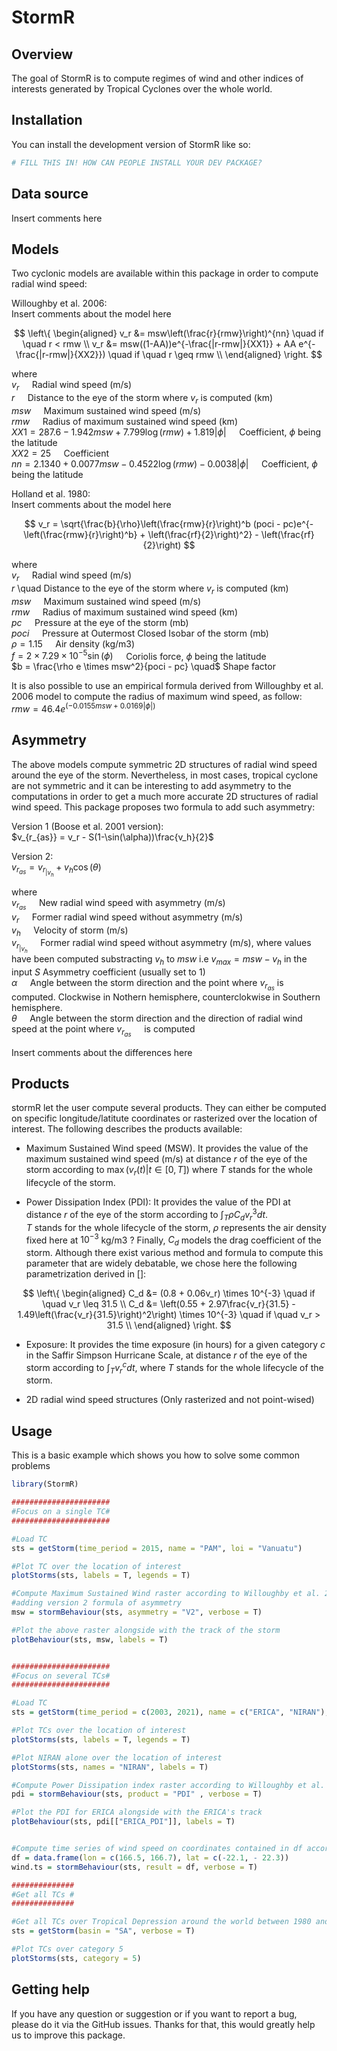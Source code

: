 
# StormR

<!-- badges: start -->
<!-- badges: end -->

## Overview

The goal of StormR is to compute regimes of wind and other indices of interests generated by 
Tropical Cyclones over the whole world.


## Installation

You can install the development version of StormR like so:

``` r
# FILL THIS IN! HOW CAN PEOPLE INSTALL YOUR DEV PACKAGE?
```



## Data source 
Insert comments here

## Models

Two cyclonic models are available within this package in order to compute radial wind speed:

Willoughby et al. 2006: <br />
Insert comments about the model here <br />

$$
\left\{
\begin{aligned}
v_r &= msw\left(\frac{r}{rmw}\right)^{nn} \quad if \quad r < rmw \\
v_r &= msw((1-AA))e^{-\frac{|r-rmw|}{XX1}} + AA e^{-\frac{|r-rmw|}{XX2}}) \quad if \quad r \geq rmw \\
\end{aligned}
\right.
$$


where <br />
$v_r \quad$ Radial wind speed (m/s) <br />
$r \quad$ Distance to the eye of the storm where $v_r$ is computed (km) <br />
$msw \quad$ Maximum sustained wind speed (m/s) <br />
$rmw \quad$ Radius of maximum sustained wind speed (km) <br />
$XX1 = 287.6 - 1.942msw + 7.799\log(rmw) + 1.819|\phi| \quad$ Coefficient, $\phi$ being the latitude <br />
$XX2 = 25 \quad$ Coefficient <br />
$nn = 2.1340 + 0.0077msw - 0.4522\log(rmw) - 0.0038|\phi| \quad$ Coefficient, $\phi$ being the latitude <br />



Holland et al. 1980: <br />
Insert comments about the model here <br />


$$
v_r = \sqrt{\frac{b}{\rho}\left(\frac{rmw}{r}\right)^b (poci - pc)e^{-\left(\frac{rmw}{r}\right)^b} + \left(\frac{rf}{2}\right)^2} - \left(\frac{rf}{2}\right)
$$

where <br />
$v_r \quad$ Radial wind speed (m/s) <br />
$r$ \quad Distance to the eye of the storm where $v_r$ is computed (km) <br />
$msw \quad$ Maximum sustained wind speed (m/s) <br />
$rmw \quad$ Radius of maximum sustained wind speed (km) <br />
$pc \quad$ Pressure at the eye of the storm (mb) <br />
$poci \quad$ Pressure at Outermost Closed Isobar of the storm (mb) <br />
$\rho = 1.15 \quad$ Air density (kg/m3) <br />
$f = 2 \times 7.29 \times10^{-5} \sin(\phi) \quad$ Coriolis force, $\phi$ being the latitude <br />
$b = \frac{\rho e \times msw^2}{poci - pc} \quad$ Shape factor <br />



It is also possible to use an empirical formula derived from Willoughby et al. 2006 model
to compute the radius of maximum wind speed, as follow: <br />
$rmw = 46.4e^{(-0.0155msw + 0.0169|\phi|)}$




## Asymmetry

The above models compute symmetric 2D structures of radial wind speed around the
eye of the storm. Nevertheless, in most cases, tropical cyclone are not symmetric
and it can be interesting to add asymmetry to the computations in order to get a
much more accurate 2D structures of radial wind speed. This package proposes two formula
to add such asymmetry: <br />

Version 1 (Boose et al. 2001 version): <br />
$v_{r_{as}} = v_r - S(1-\sin(\alpha))\frac{v_h}{2}$

Version 2: <br />
$v_{r_{as}} = v_{r_{|v_h}} + v_h\cos(\theta)$

where <br />
$v_{r_{as}} \quad$ New radial wind speed with asymmetry (m/s) <br />
$v_r \quad$ Former radial wind speed without asymmetry (m/s) <br />
$v_h \quad$ Velocity of storm (m/s) <br />
$v_{r_{|v_h}} \quad$ Former radial wind speed without asymmetry (m/s), where values
have been computed substracting $v_h$ to $msw$ i.e $v_{max} = msw-v_h$ in the input
$S$ Asymmetry coefficient (usually set to 1) <br />
$\alpha \quad$ Angle between the storm direction and the point where $v_{r_{as}}$ is computed.
Clockwise in Nothern hemisphere, counterclokwise in Southern hemisphere. <br />
$\theta \quad$ Angle between the storm direction and the direction of radial wind speed at the point where $v_{r_{as}} \quad$ is computed <br />


Insert comments about the differences here <br />


## Products
stormR let the user compute several products. They can either be computed on 
specific longitude/latitute coordinates or rasterized over the location of interest.
The following describes the products available: <br />


* Maximum Sustained Wind speed (MSW). It provides the value of the maximum sustained wind speed (m/s)
 at distance $r$ of the eye of the storm according to $\max(v_r(t) | t \in [0,T])$ where $T$ stands
 for the whole lifecycle of the storm. <br />

* Power Dissipation Index (PDI): It provides the value of the PDI at distance $r$ of the eye of the     storm according to $\int_T\rho C_d v_r^3 dt$. <br />
  $T$ stands for the whole lifecycle of the storm, $\rho$ represents the air density fixed here at      $10^{-3}$ kg/m3 ? Finally, $C_d$ models the drag coefficient of the storm. Although there exist       various method and formula to compute this parameter that are widely debatable, we chose here the     following parametrization derived in []: 
  
$$
\left\{
\begin{aligned}
C_d &= (0.8 + 0.06v_r) \times 10^{-3} \quad if \quad v_r \leq 31.5 \\
C_d &= \left(0.55 + 2.97\frac{v_r}{31.5} - 1.49\left(\frac{v_r}{31.5}\right)^2\right) \times 10^{-3} \quad if \quad v_r > 31.5 \\
\end{aligned}
\right.
$$

* Exposure: It provides the time exposure (in hours) for a given category $c$ in the Saffir Simpson     Hurricane Scale, at distance $r$ of the eye of the storm according to  $\int_T v_r^c dt$, where $T$   stands for the whole lifecycle of the storm. <br />

* 2D radial wind speed structures (Only rasterized and not point-wised)

## Usage

This is a basic example which shows you how to solve some common problems

``` r
library(StormR)

######################
#Focus on a single TC#
######################

#Load TC
sts = getStorm(time_period = 2015, name = "PAM", loi = "Vanuatu")

#Plot TC over the location of interest
plotStorms(sts, labels = T, legends = T)

#Compute Maximum Sustained Wind raster according to Willoughby et al. 2006 analytic model
#adding version 2 formula of asymmetry 
msw = stormBehaviour(sts, asymmetry = "V2", verbose = T)

#Plot the above raster alongside with the track of the storm
plotBehaviour(sts, msw, labels = T)


######################
#Focus on several TCs#
######################

#Load TC
sts = getStorm(time_period = c(2003, 2021), name = c("ERICA", "NIRAN"), loi = "New Caledonia")

#Plot TCs over the location of interest
plotStorms(sts, labels = T, legends = T)

#Plot NIRAN alone over the location of interest
plotStorms(sts, names = "NIRAN", labels = T)

#Compute Power Dissipation index raster according to Willoughby et al. 2006 analytic model
pdi = stormBehaviour(sts, product = "PDI" , verbose = T)

#Plot the PDI for ERICA alongside with the ERICA's track 
plotBehaviour(sts, pdi[["ERICA_PDI"]], labels = T)


#Compute time series of wind speed on coordinates contained in df according Willoughby et al. 2006 #analytic model, adding version 2 formula of asymmetry 
df = data.frame(lon = c(166.5, 166.7), lat = c(-22.1, - 22.3))
wind.ts = stormBehaviour(sts, result = df, verbose = T)

##############
#Get all TCs #
##############

#Get all TCs over Tropical Depression around the world between 1980 and 2021
sts = getStorm(basin = "SA", verbose = T)

#Plot TCs over category 5
plotStorms(sts, category = 5)


```

## Getting help

If you have any question or suggestion or if you want to report a bug, please do it via the GitHub issues.
Thanks for that, this would greatly help us to improve this package.


